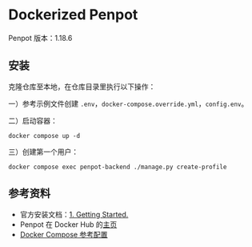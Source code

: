 # Dockerized Penpot

Penpot 版本：1.18.6

## 安装

克隆仓库至本地，在仓库目录里执行以下操作：

一）参考示例文件创建 `.env`，`docker-compose.override.yml`，`config.env`。

二）启动容器：

    docker compose up -d

三）创建第一个用户：

    docker compose exec penpot-backend ./manage.py create-profile

## 参考资料

- 官方安装文档：[1. Getting Started.](https://help.penpot.app/technical-guide/getting-started/)
- Penpot 在 Docker Hub 的[主页](https://hub.docker.com/u/penpotapp)
- [Docker Compose 参考配置](https://github.com/penpot/penpot/blob/1.18.6/docker/images/docker-compose.yaml)

